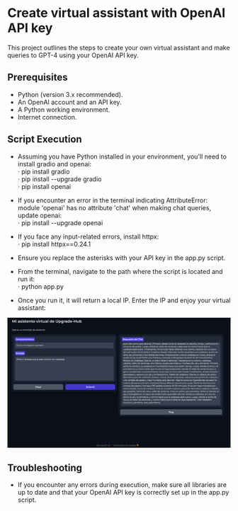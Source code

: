 # Create virtual assistant with OpenAI API key

This project outlines the steps to create your own virtual assistant and make queries to GPT-4 using your OpenAI API key.

## Prerequisites
- Python (version 3.x recommended).
- An OpenAI account and an API key.
- A Python working environment.
- Internet connection.

## Script Execution
- Assuming you have Python installed in your environment, you'll need to install gradio and openai:</br>
· pip install gradio</br>
· pip install --upgrade gradio</br>
· pip install openai

- If you encounter an error in the terminal indicating AttributeError: module 'openai' has no attribute 'chat' when making chat queries, update openai:</br>
· pip install --upgrade openai

- If you face any input-related errors, install httpx:</br>
· pip install httpx==0.24.1

- Ensure you replace the asterisks with your API key in the app.py script.

- From the terminal, navigate to the path where the script is located and run it:</br>
· python app.py

- Once you run it, it will return a local IP. Enter the IP and enjoy your virtual assistant:

<img src="https://github.com/DaaviidOC/Asistente_virtual_OpenAI/blob/main/files/virtualassistant.PNG" />

## Troubleshooting
- If you encounter any errors during execution, make sure all libraries are up to date and that your OpenAI API key is correctly set up in the app.py script.
